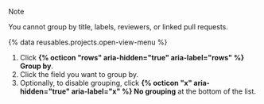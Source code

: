 > [!NOTE]
> You cannot group by title, labels, reviewers, or linked pull requests.

{% data reusables.projects.open-view-menu %}
1. Click **{% octicon "rows" aria-hidden="true" aria-label="rows" %} Group by**.
1. Click the field you want to group by.
1. Optionally, to disable grouping, click **{% octicon "x" aria-hidden="true" aria-label="x" %} No grouping** at the bottom of the list.
